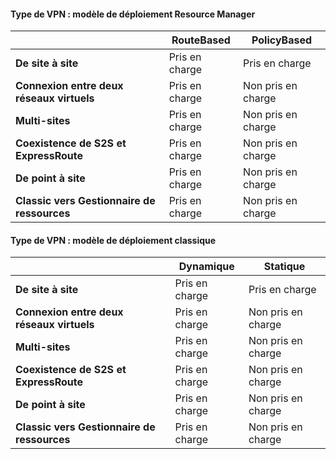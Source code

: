#### Type de VPN : modèle de déploiement Resource Manager

| | **RouteBased** | **PolicyBased** |
|-----------------------------------|-------------|------------------|
| **De site à site** | Pris en charge | Pris en charge |
| **Connexion entre deux réseaux virtuels** | Pris en charge | Non pris en charge |
| **Multi-sites** | Pris en charge | Non pris en charge |
| **Coexistence de S2S et ExpressRoute** | Pris en charge | Non pris en charge |
| **De point à site** | Pris en charge | Non pris en charge |
| **Classic vers Gestionnaire de ressources** | Pris en charge | Non pris en charge |


#### Type de VPN : modèle de déploiement classique


| | **Dynamique** | **Statique** |
|---------------------------------------------|--------------|--------------|
| **De site à site** | Pris en charge | Pris en charge |
| **Connexion entre deux réseaux virtuels** | Pris en charge | Non pris en charge |
| **Multi-sites** | Pris en charge | Non pris en charge |
| **Coexistence de S2S et ExpressRoute** | Pris en charge | Non pris en charge |
| **De point à site** | Pris en charge | Non pris en charge |
| **Classic vers Gestionnaire de ressources** | Pris en charge | Non pris en charge |

<!---HONumber=AcomDC_0907_2016-->